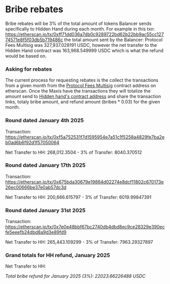 # Bribe rebates 

Bribe rebates will be 3% of the total amount of tokens Balancer sends specifically to Hidden Hand during each month. For example in this txn: https://etherscan.io/tx/0xff71dd036a7db0c9289722bd62b22bb9ac55cc12774571e8f5f03db5b719486c the total amount sent by the Balancer: Protocol Fees Multisig was 327,937.028191 USDC, however the net transfer to the Hidden Hand contract was 163,968.549999 USDC which is what the refund would be based on. 

### Asking for rebates    

The current process for requesting rebates is the collect the transactions from a given month from the [Protocol Fees Multisig](https://etherscan.io/address/0x7c68c42de679ffb0f16216154c996c354cf1161b) contract address on etherscan. Once the Maxis have the transactions they will totalize the amount send to [Hidden hand's contract address](https://etherscan.io/address/0xe00fe722e5be7ad45b1a16066e431e47df476cec#readContract) and share the transaction links, totaly bribe amount, and refund amount (bribes * 0.03) for the given month.

### Round dated January 4th 2025

Transaction: https://etherscan.io/tx/0xf5a752531f7d1595954e7a51c1f5258a4829fe7ba2eb0ad6b6f92d1f57050064

Net Transfer to HH: 268,012.3504 - 3% of Transfer: 8040.370512

### Round dated January 17th 2025

Transaction: https://etherscan.io/tx/0x675bda30679e19864d02274e8dcf11802c670173e26ec00666be37e0ab57dc3d

Net Transfer to HH: 200,666.615797 - 3% of Transfer: 6019.99847391

### Round dated January 31st 2025

Transaction: https://etherscan.io/tx/0x7e0e48bbf67bc2740db4dbd8ec9ce28329e390ecfe5eeefb24dbd8a9d3e89fd9

Net Transfer to HH: 265,443.109299 - 3% of Transfer: 7963.29327897

### Grand totals for HH refund, January 2025

Net Transfer to HH: 

*Total bribe refund for January 2025 (3%): 22023.66226488 USDC*